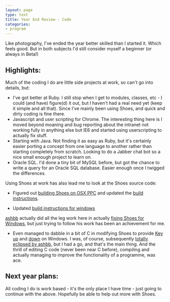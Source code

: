 ```yaml
---
layout: page
type: text
title: Year End Review - Code
categories: 
- program
---
```

Like photography, I've ended the year better skilled than I started it. Which feels good. But in both subjects I'd still consider myself a beginner (or always in Beta!)

## Highlights:

Much of the coding I do are little side projects at work, so can't go into details, but:
 
* I've got better at Ruby. I still stop when I get to modules, classes, etc - I could (and have) figure(d) it out, but I haven't had a real need yet (keep it simple and all that). Since I've mainly been using Shoes, and quick and dirty coding is fine there. 
* Javascript and user scripting for Chrome. The interesting thing here is I moved beyond moaning and bug reporting about the intranet not working fully in anything else but IE6 and started using userscripting to actually fix stuff.   
* Starting with Java. Not finding it as easy as Ruby, but it's certainly easier porting a concept from one language to another rather than starting completely from scratch. Looking to do a Jabber chat bot so a nice small enough project to learn on.
* Oracle SQL. I'd done a tiny bit of MySQL before, but got the chance to write a query for an Oracle SQL database. Easier enough once I twigged the differences.  

Using Shoes at work has also lead me to look at the Shoes source code:

* Figured out [building Shoes on OSX PPC](http://groups.google.com/group/shoooes/msg/98cbd6838fe757e9?) and updated the [build instructions](http://wiki.github.com/shoes/shoes/buildingshoesonosxppc).

* Updated [build instructions for windows](http://wiki.github.com/shoes/shoes/buildingshoeswithwindowswdk)

[ashbb](http://vgoff.blogspot.com/) actually did all the leg work here in actually [fixing Shoes for Windows](http://github.com/ashbb/shoes_hack_note), but just trying to follow his work has been an achievement for me. 

* Even managed to dabble in a bit of C in modifying Shoes to provide [Key up](http://github.com/atomicules/shoes/commit/0cf7ec09bbfb4d3524f8de5a882ca7801000d67a) and [down](http://github.com/atomicules/shoes/commit/1a95aab2be9062c9a3242c7f4f8892735dfd04c3) on Windows. I was, of course, subsequently [totally eclipsed by ashbb](http://github.com/ashbb/shoes/commit/5e17fc9307526f7ac61071f45776594fed2ed648), but I had a go, and that's the main thing. And the thrill of editing C code (never been near C before), compiling and actually managing to improve the functionality of a programme, was ace.   

## Next year plans:

All coding I do is work based - it's the only place I have time - just going to continue with the above. Hopefully be able to help out more with Shoes.  
